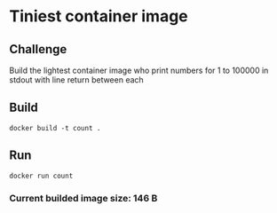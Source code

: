 # Tiniest container image

## Challenge

Build the lightest container image who print numbers for 1 to 100000 in stdout with line return between each 

## Build

```
docker build -t count .
```

## Run

```
docker run count
```

### Current builded image size: 146 B